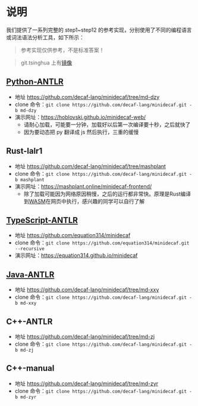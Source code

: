 # 说明

我们提供了一系列完整的 step1~step12 的参考实现，分别使用了不同的编程语言或词法语法分析工具，如下所示：
> 参考实现仅供参考，不是标准答案！

> git.tsinghua 上有[镜像](https://git.tsinghua.edu.cn/decaf-lang/minidecaf)

## [Python-ANTLR](./python-dzy.md)
* 地址 https://github.com/decaf-lang/minidecaf/tree/md-dzy
* clone 命令：`git clone https://github.com/decaf-lang/minidecaf.git -b md-dzy`
* 演示网址：https://hoblovski.github.io/minidecaf-web/
  - 请耐心加载，可能要一分钟，加载好以后第一次编译要十秒，之后就快了
  - 因为要动态把 py 翻译成 js 然后执行，三重的缓慢

## Rust-lalr1
* 地址 https://github.com/decaf-lang/minidecaf/tree/mashplant
* clone 命令：`git clone https://github.com/decaf-lang/minidecaf.git -b mashplant`
* 演示网址：https://mashplant.online/minidecaf-frontend/
  - 除了加载可能因为网络原因稍慢，之后的运行都非常快。原理是Rust编译到[WASM](http://webassembly.org.cn/)在网页中执行，感兴趣的同学可以自行了解

## [TypeScript-ANTLR](./typescript-jyk.md)
* 地址 https://github.com/equation314/minidecaf
* clone 命令：`git clone https://github.com/equation314/minidecaf.git --recursive`
* 演示网址：https://equation314.github.io/minidecaf

## [Java-ANTLR](./java-xxy.md)
* 地址 https://github.com/decaf-lang/minidecaf/tree/md-xxy
* clone 命令：`git clone https://github.com/decaf-lang/minidecaf.git -b md-xxy`

## C++-ANTLR
* 地址 https://github.com/decaf-lang/minidecaf/tree/md-zj
* clone 命令：`git clone https://github.com/decaf-lang/minidecaf.git -b md-zj`

## C++-manual
* 地址 https://github.com/decaf-lang/minidecaf/tree/md-zyr
* clone 命令：`git clone https://github.com/decaf-lang/minidecaf.git -b md-zyr`


